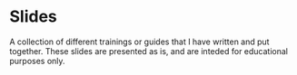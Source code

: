 # Slides
A collection of different trainings or guides that I have written and put together. These slides are presented as is, and are inteded for educational purposes only.
